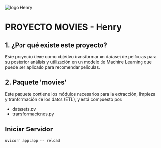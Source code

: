 ![logo Henry](https://www.soyhenry.com/_next/image?url=https%3A%2F%2Fassets.soyhenry.com%2Fhenry-landing%2Fassets%2FHenry%2Flogo-white.png&w=128&q=75)

# **PROYECTO MOVIES** - Henry


## 1. ¿Por qué existe este proyecto?

Este proyecto tiene como objetivo transformar un dataset de películas para su posterior análisis y utilización en un modelo de Machine Learning que puede ser aplicado para recomendar películas.

## 2. Paquete 'movies'

Este paquete contiene los módulos necesarios para la extracción, limpieza y tranformación de los datos (ETL), y está compuesto por:

* datasets.py
* transformaciones.py

## Iniciar Servidor

    uvicorn app:app -- reload